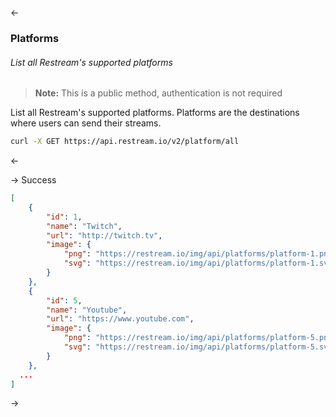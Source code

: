 <-
### <a name="platforms"></a>Platforms
###### List all Restream's supported platforms

> <span class="success" /> **Note:** This is a public method, authentication is not required

List all Restream's supported platforms. Platforms are the destinations where users can send their 
streams.

~~~ bash
curl -X GET https://api.restream.io/v2/platform/all
~~~
<-

->
Success
  ~~~ json
  [
      {
          "id": 1,
          "name": "Twitch",
          "url": "http://twitch.tv",
          "image": {
              "png": "https://restream.io/img/api/platforms/platform-1.png",
              "svg": "https://restream.io/img/api/platforms/platform-1.svg"
          }
      },
      {
          "id": 5,
          "name": "Youtube",
          "url": "https://www.youtube.com",
          "image": {
              "png": "https://restream.io/img/api/platforms/platform-5.png",
              "svg": "https://restream.io/img/api/platforms/platform-5.svg"
          }
      },
    ...
  ]
  ~~~
->
